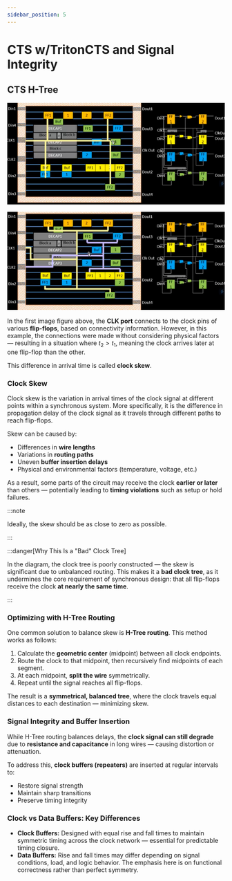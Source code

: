 ```yaml
---
sidebar_position: 5
---
```


# CTS w/TritonCTS and Signal Integrity

## CTS H-Tree

![h-tree cts](./Triton-CTS-Integrity-Images/h-tree.png)

![h-tree cts 2](./Triton-CTS-Integrity-Images/h-tree-2.png)

In the first image figure above, the **CLK port** connects to the clock pins of various **flip-flops**, based on connectivity information. However, in this example, the connections were made without considering physical factors — resulting in a situation where $t_{2} \gt t_{1}$, meaning the clock arrives later at one flip-flop than the other.

This difference in arrival time is called **clock skew**.

### Clock Skew

Clock skew is the variation in arrival times of the clock signal at different points within a synchronous system. More specifically, it is the difference in propagation delay of the clock signal as it travels through different paths to reach flip-flops.

Skew can be caused by:

* Differences in **wire lengths**
* Variations in **routing paths**
* Uneven **buffer insertion delays**
* Physical and environmental factors (temperature, voltage, etc.)

As a result, some parts of the circuit may receive the clock **earlier or later** than others — potentially leading to **timing violations** such as setup or hold failures.

:::note

Ideally, the skew should be as close to zero as possible.

:::

:::danger[Why This Is a "Bad" Clock Tree]

In the diagram, the clock tree is poorly constructed — the skew is significant due to unbalanced routing. This makes it a **bad clock tree**, as it undermines the core requirement of synchronous design: that all flip-flops receive the clock **at nearly the same time**.

:::

### Optimizing with H-Tree Routing

One common solution to balance skew is **H-Tree routing**. This method works as follows:

1. Calculate the **geometric center** (midpoint) between all clock endpoints.
2. Route the clock to that midpoint, then recursively find midpoints of each segment.
3. At each midpoint, **split the wire** symmetrically.
4. Repeat until the signal reaches all flip-flops.

The result is a **symmetrical, balanced tree**, where the clock travels equal distances to each destination — minimizing skew.

### Signal Integrity and Buffer Insertion

While H-Tree routing balances delays, the **clock signal can still degrade** due to **resistance and capacitance** in long wires — causing distortion or attenuation.

To address this, **clock buffers (repeaters)** are inserted at regular intervals to:

* Restore signal strength
* Maintain sharp transitions
* Preserve timing integrity

### Clock vs Data Buffers: Key Differences

* **Clock Buffers:** Designed with equal rise and fall times to maintain symmetric timing across the clock network — essential for predictable timing closure.
* **Data Buffers:** Rise and fall times may differ depending on signal conditions, load, and logic behavior. The emphasis here is on functional correctness rather than perfect symmetry.
